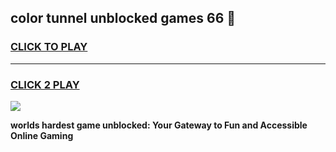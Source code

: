 
## color tunnel unblocked games 66 👋
<h3>
<a href="https://premium.freeplayer.one?title=color_tunnel_unblocked_games_66&ref=13F">CLICK TO PLAY</a></h3>
<hr>

<h3>
<a href="https://premium.freeplayer.one?title=color_tunnel_unblocked_games_66&ref=13F">CLICK 2 PLAY</a>
  
</h3>

<a href="https://premium.freeplayer.one?title=color_tunnel_unblocked_games_66&ref=12F/"><img src="https://clearcache.store/games.png"></a>


**worlds hardest game unblocked: Your Gateway to Fun and Accessible Online Gaming**
